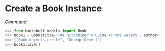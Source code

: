 # Create a Book Instance

*Command:*
```python
>>> from bookshelf.models import Book
>>> book1 = Book(title="The Hitchhiker's Guide to the Galaxy", author="Douglas Adams", publication_year=1979)
>>> ["Book.objects.create", "George Orwell"]
>>> book1.save()
